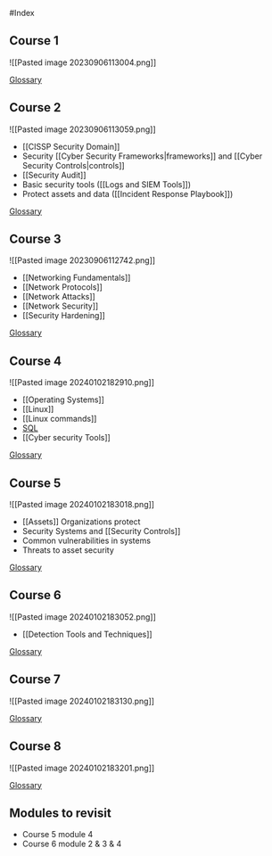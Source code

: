 #Index
## Course 1
![[Pasted image 20230906113004.png]]

[Glossary](https://docs.google.com/document/d/1bBtBHYrrm4kmWJqJVmeNUDPG24ydGvc4ACMLoP9zzps/template/preview?usp=sharing&resourcekey=0-0uttQ9n9hmekaJBuPVjWMg)
## Course 2
![[Pasted image 20230906113059.png]]

- [[CISSP Security Domain]]
- Security [[Cyber Security Frameworks|frameworks]] and [[Cyber Security Controls|controls]]
- [[Security Audit]]
- Basic security tools ([[Logs and SIEM Tools]])
- Protect assets and data ([[Incident Response Playbook]])

[Glossary](https://docs.google.com/document/d/1wvEvTZeN2iOg_Cil52pe9WRsLZyhK9U0gKcztftrzRE/template/preview?usp=sharing&resourcekey=0-BPIcdyJSYeqNxaQ3l1qAAA)
## Course 3
![[Pasted image 20230906112742.png]]

- [[Networking Fundamentals]]
- [[Network Protocols]]
- [[Network Attacks]]
- [[Network Security]]
- [[Security Hardening]]

[Glossary](https://docs.google.com/document/d/1XVx3PzR94WgSYofLOPl8l25LIGYwx5kwLgMf3gVnXRk/template/preview?usp=sharing)
## Course 4
![[Pasted image 20240102182910.png]]

- [[Operating Systems]]
- [[Linux]]
- [[Linux commands]]
- [SQL](https://docs.google.com/document/d/1QVfrtp4QywbvQ5ALupN7-gKNrXI9yrYDv6PyCwWVAYg/template/preview)
- [[Cyber security Tools]]

[Glossary](https://docs.google.com/document/d/1ki6X7Q792RGNK8w0ltKIoB3So-8lqUx4Rdb7V94MdyM/template/preview?usp=sharing&resourcekey=0-z6oHYq011xfRKtaw-qXDMA)
## Course 5
![[Pasted image 20240102183018.png]]

- [[Assets]] Organizations protect
- Security Systems and [[Security Controls]]
- Common vulnerabilities in systems
- Threats to asset security

[Glossary](https://docs.google.com/document/d/1i3IbpcZHIoSL_CoRR7sLwIyTN5Aj_TcYBwMn44eVRvE/template/preview?usp=sharing&resourcekey=0-986ppWjHBYBOLbKNxqqMTA)
## Course 6
![[Pasted image 20240102183052.png]]

- [[Detection Tools and Techniques]]

[Glossary](https://docs.google.com/document/d/110np_C7b_QrluXjwDYnkr3JB5XdmIKjzev_LWDrgRys/template/preview?usp=sharing&resourcekey=0--JFAaZkWUrl-Ie-CEzwa-g)
## Course 7
![[Pasted image 20240102183130.png]]

[Glossary](https://docs.google.com/document/d/1G0kkhf3LNRpZKjzE_Cp6k88XdQ5RYxj0Y9zqWco7exw/template/preview?usp=sharing&resourcekey=0-uBM_b8iG7GeOXYc6tbWh3A)
## Course 8
![[Pasted image 20240102183201.png]]

[Glossary](https://docs.google.com/document/d/16YXHPp3fagt7coPtcEDlFUDzkmTRyLLyrjg7yuu0yOo/template/preview)
## Modules to revisit
- Course 5 module 4
- Course 6 module 2 & 3 & 4

